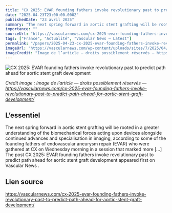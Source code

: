 ```yaml
---
title: "CX 2025: EVAR founding fathers invoke revolutionary past to predict path ahead for aortic stent graft development"
date: "2025-04-23T23:00:00.000Z"
publishedDate: "23 avril 2025"
summary: "The next spring forward in aortic stent grafting will be rooted in a greater understanding of the biomechanical forces acting upon devices alongside continued advances and specialisation in imaging, according to some of the founding fathers of endovascular aneurysm repair (EVAR) who were gathered at CX on Wednesday morning in a session that marked more [&#8230;] The post CX 2025: EVAR founding fathers invoke revolutionary past to predict path ahead for aortic stent graft development appeared first on Vascular News ."
importance: ""
sourceUrl: "https://vascularnews.com/cx-2025-evar-founding-fathers-invoke-revolutionary-past-to-predict-path-ahead-for-aortic-stent-graft-development/"
tags: ["France", "Actualité", "Vascular News — Latest"]
permalink: "/papers/2025-04-23-cx-2025-evar-founding-fathers-invoke-revolutionary-past-to-predict-path-ahead-for-aortic-stent-graft-development"
imageUrl: "https://vascularnews.com/wp-content/uploads/sites/7/2025/04/Founding-Fathers.png"
imageCredit: "Image de l’article — droits possiblement réservés — https://vascularnews.com/cx-2025-evar-founding-fathers-invoke-revolutionary-past-to-predict-path-ahead-for-aortic-stent-graft-development/"
---
```


![CX 2025: EVAR founding fathers invoke revolutionary past to predict path ahead for aortic stent graft development](https://vascularnews.com/wp-content/uploads/sites/7/2025/04/Founding-Fathers.png)

*Crédit image : Image de l’article — droits possiblement réservés — https://vascularnews.com/cx-2025-evar-founding-fathers-invoke-revolutionary-past-to-predict-path-ahead-for-aortic-stent-graft-development/*

## L’essentiel

The next spring forward in aortic stent grafting will be rooted in a greater understanding of the biomechanical forces acting upon devices alongside continued advances and specialisation in imaging, according to some of the founding fathers of endovascular aneurysm repair (EVAR) who were gathered at CX on Wednesday morning in a session that marked more [&#8230;] The post CX 2025: EVAR founding fathers invoke revolutionary past to predict path ahead for aortic stent graft development appeared first on Vascular News .

## Lien source

https://vascularnews.com/cx-2025-evar-founding-fathers-invoke-revolutionary-past-to-predict-path-ahead-for-aortic-stent-graft-development/
